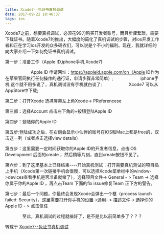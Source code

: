 ```yaml
---
title: Xcode7--免证书真机调试
date: 2017-09-22 18:46:37
tags: ios
---
```


Xcode7之前，想要真机调试，必须花99刀购买开发者账号，而且步骤繁琐，需要下载证书。随着Xcode7的推出，大幅度的简化了真机调试的步骤，对ios开发工作者和正在学习ios开发的众多码农们，可以说是个不小的福利。现在，我就详细的向大家介绍一下如何免证书真机调试。

<!--more-->

第一步：准备工作（Apple ID,iphone手机,Xcode7)

　　　　　　Apple ID  申请网址：https://appleid.apple.com/cn（Apple ID作为在苹果官网执行任何操作的通行证，申请步骤非常简单）;
　　　　　　iphone手机  这个就不用多说了，真机调试没有手机就白谈了;
　　　　　　Xcode7  可以从AppStore中下载;

第二步：打开Xcode 选择屏幕左上角Xcode-> PReferencese

第三部：选择Account 点击左下角的+按钮登陆Apple ID

第四步：登陆你的Apple ID

第五步:登陆成功之后，在右侧会显示小伙伴的账号在iOS和Mac上都是free的，双击这一列（或者点击选择view details）

第五步：这里需要一定时间获取你的Apple ID的开发者信息，点击iOS Development 后面的create ，然后稍等片刻，直到create按钮不见了。

第六步：到了这里基本上已经结束----开始真机测试：打开需要真机测试的项目插上手机（Xcode第一次链接手机会很慢，可以选择Xcode菜单栏中的window->devices查看手机是否准备就绪了），选择项目文件-> General - > Team -> 选择你属于你的Apple ID ，再点击Team 下面的fix issue修复Team 正下方的警告。

第七步：最后一个问题，你最终会发现Xcode会弹出一个框（process launch failed: Security），这里需要打开你手机的设置->通用- > 描述文件-> 选择你的Apple ID - > 点击信任 

　　　　至此，真机调试的过程就搞好了，是不是比以前简单多了？？？

转载于 [Xcode7--免证书真机调试](http://www.knowsky.com/884666.html)